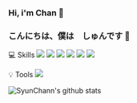 
### Hi, i'm Chan 👋
### こんにちは、僕は　しゅんです 👋
💻 Skills
<img src="https://img.shields.io/badge/csharp-512BD4?style=for-the-badge&logo=csharp&logoColor=black"> <img src="https://img.shields.io/badge/dotnet-512BD4?style=for-the-badge&logo=dotnet&logoColor=black"> <img src="https://img.shields.io/badge/javascript-F7DF1E?style=for-the-badge&logo=javascript&logoColor=black"> <img src="https://img.shields.io/badge/html5-E34F26?style=for-the-badge&logo=html5&logoColor=black"> <img src="https://img.shields.io/badge/css3-1572B6?style=for-the-badge&logo=css3&logoColor=black"> <img src="https://img.shields.io/badge/oracle-F80000?style=for-the-badge&logo=oracle&logoColor=black">

💡 Tools
<img src="https://img.shields.io/badge/azuredevops-0078D7?style=for-the-badge&logo=azuredevops&logoColor=black">

![SyunChann's github stats](https://github-readme-stats.vercel.app/api?username=SyunChann&show_icons=true)



